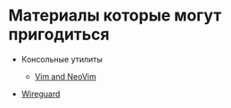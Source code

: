 # Материалы которые могут пригодиться

-   Консольные утилиты
    -   [Vim and NeoVim](<vim and nvim>)

-   [Wireguard](./wireguard)

